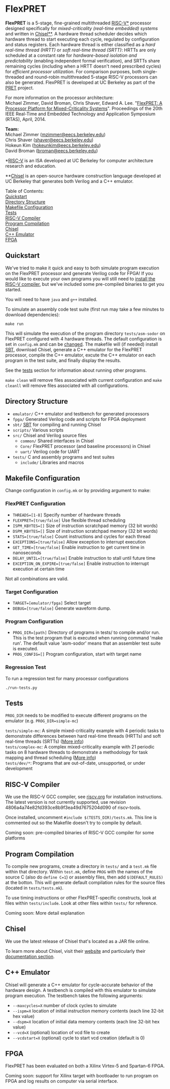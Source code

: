 FlexPRET
================================================================================
__FlexPRET__ is a 5-stage, fine-grained multithreaded [RISC-V*](http://riscv.org) processor designed specifically for _mixed-criticality (real-time embedded) systems_ and written in [Chisel**](https://chisel.eecs.berkeley.edu/). A hardware thread scheduler decides which hardware thread to start executing each cycle, regulated by configuration and status registers. Each hardware thread is either classified as a _hard real-time thread (HRTT)_ or _soft real-time thread (SRTT)_: HRTTs are only scheduled at a constant rate for _hardware-based isolation and predictability_ (enabling independent formal verification), and SRTTs share remaining cycles (including when a HRTT doesn't need prescribed cycles) for _efficient processor utilization_. For comparison purposes, both single-threaded and round-robin multithreaded 5-stage RISC-V processors can also be generated. FlexPRET is developed at UC Berkeley as part of the [PRET](http://chess.eecs.berkeley.edu/pret/) project.

For more information on the processor architecture:  
Michael Zimmer, David Broman, Chris Shaver, Edward A. Lee. "[FlexPRET: A Processor Platform for Mixed-Criticality Systems](http://chess.eecs.berkeley.edu/pubs/1048.html)". Proceedings of the 20th IEEE Real-Time and Embedded Technology and Application Symposium (RTAS), April, 2014.

__Team:__  
Michael Zimmer (mzimmer@eecs.berkeley.edu)  
Chris Shaver (shaver@eecs.berkeley.edu)  
Hokeun Kim (hokeunkim@eecs.berkeley.edu)  
David Broman (broman@eecs.berkeley.edu)  


*[RISC-V](http://riscv.org) is an ISA developed at UC Berkeley for computer architecture research and education.

**[Chisel](https://chisel.eecs.berkeley.edu/) is an open-source hardware construction language developed at UC Berkeley that generates both Verilog and a C++ emulator.

Table of Contents:  
[Quickstart](#quickstart)  
[Directory Structure](#directory-structure)  
[Makefile Configuration](#makefile-configuration)  
[Tests](#tests)  
[RISC-V Compiler](#risc-v-compiler)  
[Program Compilation](#program-compilation)  
[Chisel](#chisel)  
[C++ Emulator](#c-emulator)  
[FPGA](#fpga)  

Quickstart
--------------------------------------------------------------------------------
We've tried to make it quick and easy to both simulate program execution on the FlexPRET processor and generate Verilog code for FPGA! If you would like to execute your own programs you will still need to [install the RISC-V compiler](#risc-v-compiler), but we've included some pre-compiled binaries to get you started.

You will need to have `java` and `g++` installed.

To simulate an assembly code test suite (first run may take a few minutes to download dependencies):
```
make run
```

This will simulate the execution of the program directory `tests/asm-sodor` on FlexPRET configured with 4 hardware threads. The default configuration is set in `config.mk` and can be [changed](#flexpret-configuration). The makefile will (if needed) install [SBT](http://www.scala-sbt.org/), download Chisel, generate a C++ emulator for the FlexPRET processor, compile the C++ emulator, excute the C++ emulator on each program in the test suite, and finally display the results.

See the [tests](#tests) section for information about running other programs.

`make clean` will remove files associated with current configuration and `make cleanll` will remove files associated with all configurations.

Directory Structure
--------------------------------------------------------------------------------
- `emulator/` C++ emulator and testbench for generated processors
- `fpga/` Generated Verilog code and scripts for FPGA deployment
- `sbt/` [SBT](http://www.scala-sbt.org/) for compiling and running Chisel
- `scripts/` Various scripts
- `src/` Chisel and Verilog source files
  - `common/` Shared interfaces in Chisel
  - `Core/` FlexPRET processor (and baseline processors) in Chisel
  - `uart/` Verilog code for UART
- `tests/` C and assembly programs and test suites
  - `include/` Libraries and macros


Makefile Configuration
--------------------------------------------------------------------------------
Change configuration in `config.mk` or by providing argument to make:

### FlexPRET Configuration
- `THREADS=[1-8]` Specify number of hardware threads
- `FLEXPRET=[true/false]` Use flexible thread scheduling
- `ISPM_KBYTES=[]` Size of instruction scratchpad memory (32 bit words)
- `DSPM_KBYTES=[]` Size of instruction scratchpad memory (32 bit words)
- `STATS=[true/false]` Count instructions and cycles for each thread
- `EXCEPTIONS=[true/false]` Allow exception to interrupt execution
- `GET_TIME=[true/false]` Enable instruction to get current time in nanoseconds
- `DELAY_UNTIL=[true/false]` Enable instruction to stall until future time
- `EXCEPTION_ON_EXPIRE=[true/false]` Enable instruction to interrupt execution at certain time

Not all combinations are valid.

### Target Configuration
- `TARGET=[emulator/fpga]` Select target
- `DEBUG=[true/false]` Generate waveform dump.

### Program Configuration
- `PROG_DIR=[path]` Directory of programs in tests/ to compile and/or run. This is the test program that is executed when running command 'make run'. The default value 'asm-sodor' means that an assembler test suite is executed.
- `PROG_CONFIG=[]` Program configuration, start with target name

### Regression Test
To run a regression test for many processor configurations
```
./run-tests.py
```

Tests
--------------------------------------------------------------------------------
`PROG_DIR` needs to be modified to execute different programs on the emulator (e.g. `PROG_DIR=simple-mc`)

`tests/simple-mc`: A simple mixed-criticality example with 4 periodic tasks to demonstrate differences between hard real-time threads (HRTTs) and soft real-time threads (SRTTs) ([More info](tests/simple-mc/README.md))  
`tests/complex-mc`: A complex mixed-criticality example with 21 periodic tasks on 8 hardware threads to demonstrate a methodology for task mapping and thread scheduling ([More info](tests/complex-mc/README.md))  
`tests/dev/*`: Programs that are out-of-date, unsupported, or under development  

RISC-V Compiler
--------------------------------------------------------------------------------
We use the RISC-V GCC compiler, see [riscv.org](http://riscv.org/) for installation instructions.
The latest version is not currently supported, use revision 4806a4a74e82fd393ce8b9f3ea49d7675204d090 of riscv-tools.

Once installed, uncomment `#include $(TESTS_DIR)/tests.mk`. This line is commented out so the Makefile doesn't try to compile by default.

Coming soon: pre-compiled binaries of RISC-V GCC compiler for some platforms

Program Compilation
--------------------------------------------------------------------------------
To compile new programs, create a directory in `tests/` and a `test.mk` file within that directory. Within `test.mk`, define `PROG` with the names of the source C (also do `define C=1`) or assembly files, then add `$(DEFAULT_RULES)` at the botton. This will generate default compilation rules for the source files (located in `tests/tests.mk`).

To use timing instructions or other FlexPRET-specific constructs, look at files
within `tests/include`. Look at other files within `tests/` for reference.

Coming soon: More detail explanation

Chisel
--------------------------------------------------------------------------------
We use the latest release of Chisel that's located as a JAR file online.

To learn more about Chisel, visit their [website](https://chisel.eecs.berkeley.edu/) and particularly their [documentation section](https://chisel.eecs.berkeley.edu/documentation.html).

C++ Emulator
--------------------------------------------------------------------------------
Chisel will generate a C++ emulator for cycle-accurate behavior of the hardware design. A testbench is compiled with this emulator to simulate program execution. The testbench takes the following arguments:
- `--maxcycles=X` number of clock cycles to simulate
- `--ispm=X` location of initial instruction memory contents (each line 32-bit hex value)
- `--dspm=X` location of initial data memory contents (each line 32-bit hex value)
- `--vcd=X` (optional) location of vcd file to create
- `--vcdstart=X` (optional) cycle to start vcd creation (default is 0)

FPGA
--------------------------------------------------------------------------------
FlexPRET has been evaluated on both a Xilinx Virtex-5 and Spartan-6 FPGA.

Coming soon: support for Xilinx target with bootloader to run program on FPGA and log results on computer via serial interface.





